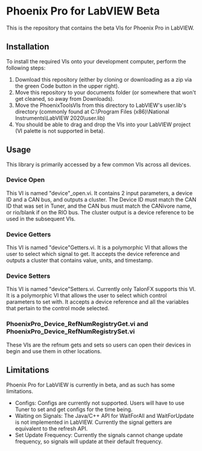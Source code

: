 # Phoenix Pro for LabVIEW Beta

This is the repository that contains the beta VIs for Phoenix Pro in LabVIEW.

## Installation
To install the required VIs onto your development computer, perform the following steps:
 1. Download this repository (either by cloning or downloading as a zip via the green Code button in the upper right).
 2. Move this repository to your documents folder (or somewhere that won't get cleaned, so away from Downloads).
 3. Move the PhoenixToolsVIs from this directory to LabVIEW's user.lib's directory (commonly found at C:\Program Files (x86)\National Instruments\LabVIEW 2020\user.lib)
 4. You should be able to drag and drop the VIs into your LabVIEW project (VI palette is not supported in beta).
 
## Usage
This library is primarily accessed by a few common VIs across all devices.

### Device Open
This VI is named "device"_open.vi. It contains 2 input parameters, a device ID and a CAN bus, and outputs a cluster.
The Device ID must match the CAN ID that was set in Tuner, and the CAN bus must match the CANivore name, or rio/blank if on the RIO bus.
The cluster output is a device reference to be used in the subsequent VIs.

### Device Getters
This VI is named "device"Getters.vi.
It is a polymorphic VI that allows the user to select which signal to get.
It accepts the device reference and outputs a cluster that contains value, units, and timestamp.

### Device Setters
This VI is named "device"Setters.vi.
Currently only TalonFX supports this VI.
It is a polymorphic VI that allows the user to select which control parameters to set with.
It accepts a device reference and all the variables that pertain to the control mode selected.

### PhoenixPro_Device_RefNumRegistryGet.vi and PhoenixPro_Device_RefNumRegistrySet.vi
These VIs are the refnum gets and sets so users can open their devices in begin and use them in other locations.

## Limitations
Phoenix Pro for LabVIEW is currently in beta, and as such has some limitations.
 - Configs: Configs are currently not supported. Users will have to use Tuner to set and get configs for the time being.
 - Waiting on Signals: The Java/C++ API for WaitForAll and WaitForUpdate is not implemented in LabVIEW. Currently the signal getters are equivalent to the refresh API.
 - Set Update Frequency: Currently the signals cannot change update frequency, so signals will update at their default frequency.
 
